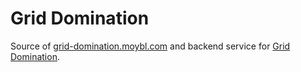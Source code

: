 # Grid Domination

Source of [grid-domination.moybl.com](http://grid-domination.moybl.com/) and backend service for [Grid Domination](https://github.com/paidgeek/GridDomination).
